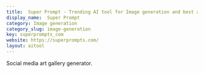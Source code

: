```yaml
---
title:  Super Prompt - Trending AI tool for Image generation and best alternatives
display_name:  Super Prompt
category: Image generation
category_slug: image-generation
key: superprompts_com
website: https://superprompts.com/
layout: aitool
---
```


Social media art gallery generator.

